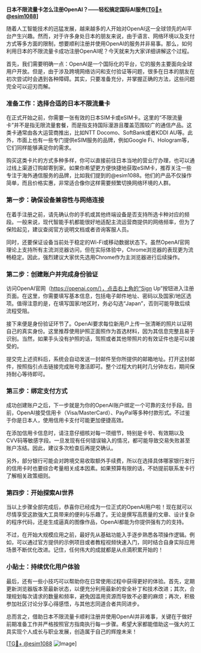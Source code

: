 **日本不限流量卡怎么注册OpenAI？——轻松搞定国际AI服务[[TG💪+ @esim1088](https://t.me/s/esim1088)]**

随着人工智能技术的迅猛发展，越来越多的人开始对OpenAI这一全球领先的AI平台产生兴趣。然而，对于许多身处日本的朋友来说，由于语言、网络环境以及支付方式等多方面的限制，想要顺利注册并使用OpenAI的服务并非易事。那么，如何利用日本的不限流量卡成功注册OpenAI呢？今天就来为大家详细讲解这个过程。

首先，我们需要明确一点：OpenAI是一个国际化的平台，它的服务主要面向全球用户开放。但是，由于涉及跨境网络访问和支付验证等问题，很多在日本的朋友在初次尝试时会遇到各种障碍。其实，只要准备充分，并掌握正确的方法，这些问题完全可以迎刃而解。

### 准备工作：选择合适的日本不限流量卡

在正式开始之前，你需要一张有效的日本SIM卡或eSIM卡。这里的“不限流量卡”并不是指无限流量套餐，而是指支持国际漫游且覆盖范围较广的通信产品。这类卡通常由各大运营商推出，比如NTT Docomo、SoftBank或者KDDI AU等。此外，市面上也有一些专门提供eSIM服务的品牌，例如Google Fi、Hologram等，它们同样能够满足你的需求。

购买这类卡片的方式多种多样，你可以直接前往日本当地的营业厅办理，也可以通过线上渠道订购邮寄到家。如果你希望更方便快捷地获取eSIM卡，推荐关注一些专注于海外通信服务的品牌，比如我们提到的@esim1088。他们的产品不仅操作简单，而且价格实惠，非常适合像你这样需要频繁切换网络环境的人群。

### 第一步：确保设备兼容性与网络连接

在着手注册之前，请先确认你的手机或其他终端设备是否支持所选卡种对应的频段。一般来说，现代智能手机都能很好地适配主流运营商提供的网络频率，但为了保险起见，建议查阅官方说明文档或者咨询客服人员。

同时，还要保证设备当前处于稳定的Wi-Fi或移动数据状态下。虽然OpenAI官网理论上支持所有主流浏览器访问，但在实际体验中，Chrome浏览器的表现更为流畅稳定。因此，强烈建议大家优先选用Chrome作为主浏览器进行后续操作。

### 第二步：创建账户并完成身份验证

访问OpenAI官网（https://openai.com/），点击右上角的“Sign Up”按钮进入注册页面。在这里，你需要填写基本信息，包括电子邮件地址、密码以及国家/地区选项。值得注意的是，在填写国家/地区时，务必勾选“Japan”，否则可能导致后续流程受阻。

接下来便是身份验证环节了。OpenAI要求每位新用户上传一张清晰的照片以证明自己的真实身份。这里推荐使用护照正面照作为首选材料，因为其信息完整且易于识别。当然，如果手头没有护照的话，驾照或者其他带照片的有效证件也是可以接受的。

提交完上述资料后，系统会自动发送一封邮件至你所提供的邮箱地址。打开这封邮件，按照指引点击链接完成账号激活即可。整个过程大约耗时几分钟左右，期间保持耐心等待即可。

### 第三步：绑定支付方式

成功创建账户之后，下一步就是为你的OpenAI账户绑定一个可靠的支付手段。目前，OpenAI接受信用卡（Visa/MasterCard）、PayPal等多种付款形式。不过鉴于你是日本人，使用信用卡支付可能更加便捷高效。

在添加信用卡信息时，请注意仔细核对每一项细节，特别是卡号、有效期以及CVV码等敏感字段。一旦发现有任何错误输入的情况，都可能导致交易失败甚至账户冻结。因此，建议多次检查后再提交确认。

另外，部分银行可能会对跨境交易收取额外手续费，所以在选择具体哪家银行发行的信用卡时也要综合考量相关成本因素。如果预算有限的话，不妨提前联系发卡行了解相关政策细则。

### 第四步：开始探索AI世界

当以上步骤全部完成后，恭喜你已经成为一位正式的OpenAI用户啦！现在就可以尽情享受这款强大工具带来的便利与乐趣了。无论是撰写高质量的文章、设计复杂的程序代码，还是生成逼真的图像作品，OpenAI都能为你提供强有力的支持。

不过，在开始大规模应用之前，最好先从基础功能入手逐步熟悉各项操作逻辑。例如，可以通过官方提供的示例项目或者教程视频快速入门，同时结合自身实际应用场景不断优化改进。记住，任何伟大的成就都是从点滴积累开始的！

### 小贴士：持续优化用户体验

最后，还有一些小技巧可以帮助你在日常使用过程中获得更好的体验。首先，定期更新浏览器版本至最新状态，以便充分利用最新的安全补丁和技术改进；其次，合理规划每次请求的数量和频率，避免因滥用资源而导致不必要的麻烦；再次，积极参加社区讨论分享心得感悟，与其他志同道合者共同进步。

总而言之，借助日本不限流量卡顺利注册并使用OpenAI并非难事，关键在于做好前期准备工作并严格按照官方指南执行每一步骤。希望大家都能借助这一强大的工具实现个人成长与职业发展，创造属于自己的辉煌未来！

[[TG💪+ @esim1088](https://t.me/s/esim1088) ![Image](https://i.postimg.cc/4NQfJmqS/Snipaste-2025-05-13-00-14-12.png)]